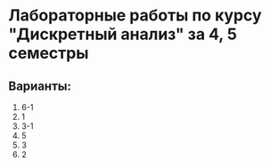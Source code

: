 # Лабораторные работы по курсу "Дискретный анализ" за 4, 5 семестры
## Варианты:
1. 6-1
2. 1
4. 3-1
5. 5
7. 3
8. 2